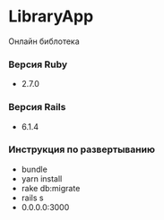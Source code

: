 # LibraryApp

Онлайн библотека

### Версия Ruby

* 2.7.0

### Версия Rails

* 6.1.4

### Инструкция по развертыванию

* bundle
* yarn install
* rake db:migrate
* rails s
* 0.0.0.0:3000

